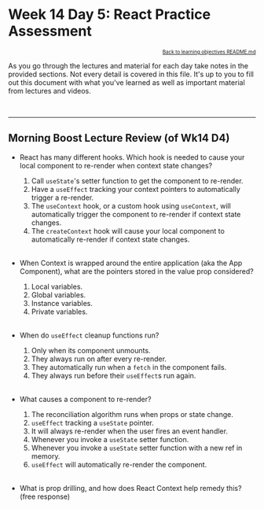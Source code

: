 # Week 14 Day 5: React Practice Assessment

<a name="#readme-top"></a>

<p align="right" style="font-size:10px">
  <a href="./README.md">Back to learning objectives README.md</a>
</p>

As you go through the lectures and material for each day take notes in the
provided sections. Not every detail is covered in this file. It's up to you to
fill out this document with what you've learned as well as important material
from lectures and videos.

<br />
<hr />

## Morning Boost Lecture Review (of Wk14 D4)

- React has many different hooks. Which hook is needed to cause your local
  component to re-render when context state changes?
  1. Call `useState`'s setter function to get the component to re-render.
  2. Have a `useEffect` tracking your context pointers to automatically trigger
     a re-render.
  3. The `useContext` hook, or a custom hook using `useContext`, will
     automatically trigger the component to re-render if context state changes.
  4. The `createContext` hook will cause your local component to automatically re-render if
     context state changes. <br></br>

- When Context is wrapped around the entire application (aka the App Component),
  what are the pointers stored in the value prop considered?
  1. Local variables.
  2. Global variables.
  3. Instance variables.
  4. Private variables. <br></br>

- When do `useEffect` cleanup functions run?
  1. Only when its component unmounts.
  2. They always run on after every re-render.
  3. They automatically run when a `fetch` in the component fails.
  4. They always run before their `useEffect`s run again. <br></br>

- What causes a component to re-render?
  1. The reconciliation algorithm runs when props or state change.
  2. `useEffect` tracking a `useState` pointer.
  3. It will always re-render when the user fires an event handler.
  4. Whenever you invoke a `useState` setter function.
  5. Whenever you invoke a `useState` setter function with a new ref in
     memory.
  6. `useEffect` will automatically re-render the component. <br></br>
  
- What is prop drilling, and how does React Context help remedy this? (free
  response)
